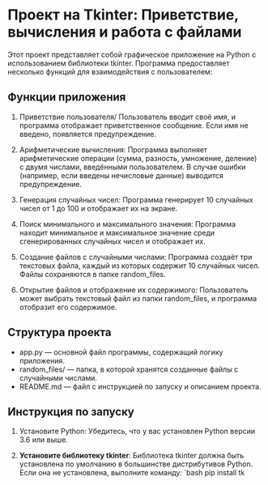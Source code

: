 # Проект на Tkinter: Приветствие, вычисления и работа с файлами

Этот проект представляет собой графическое приложение на Python с использованием библиотеки tkinter. Программа предоставляет несколько функций для взаимодействия с пользователем:

## Функции приложения

1. Приветствие пользователя/
   Пользователь вводит своё имя, и программа отображает приветственное сообщение. Если имя не введено, появляется предупреждение.

2. Арифметические вычисления:
   Программа выполняет арифметические операции (сумма, разность, умножение, деление) с двумя числами, введёнными пользователем. В случае ошибки (например, если введены нечисловые данные) выводится предупреждение.

3. Генерация случайных чисел:
   Программа генерирует 10 случайных чисел от 1 до 100 и отображает их на экране.

4. Поиск минимального и максимального значения:
   Программа находит минимальное и максимальное значение среди сгенерированных случайных чисел и отображает их.

5. Создание файлов с случайными числами:
   Программа создаёт три текстовых файла, каждый из которых содержит 10 случайных чисел. Файлы сохраняются в папке random_files.

6. Открытие файлов и отображение их содержимого:
   Пользователь может выбрать текстовый файл из папки random_files, и программа отобразит его содержимое.

## Структура проекта

- app.py — основной файл программы, содержащий логику приложения.
- random_files/ — папка, в которой хранятся созданные файлы с случайными числами.
- README.md — файл с инструкцией по запуску и описанием проекта.

## Инструкция по запуску

1. Установите Python:
   Убедитесь, что у вас установлен Python версии 3.6 или выше. 

2. **Установите библиотеку tkinter**:
   Библиотека tkinter должна быть установлена по умолчанию в большинстве дистрибутивов Python. Если она не установлена, выполните команду:
   `bash
   pip install tk